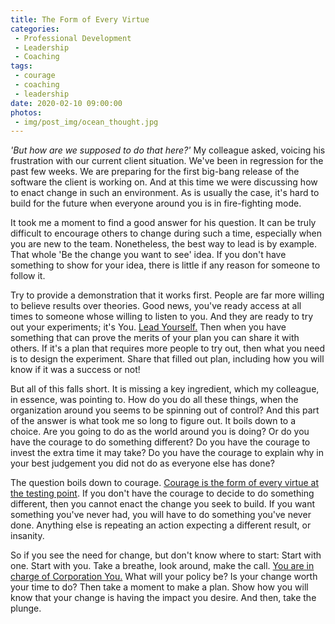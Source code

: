 ```yaml
---
title: The Form of Every Virtue
categories:
 - Professional Development
 - Leadership
 - Coaching
tags:
 - courage
 - coaching
 - leadership
date: 2020-02-10 09:00:00
photos: 
 - img/post_img/ocean_thought.jpg
---
```

_'But how are we supposed to do that here?'_ My colleague asked, voicing his frustration with our current client situation. We've been in regression for the past few weeks. We are preparing for the first big-bang release of the software the client is working on. And at this time we were discussing how to enact change in such an environment. As is usually the case, it's hard to build for the future when everyone around you is in fire-fighting mode.

It took me a moment to find a good answer for his question. It can be truly difficult to encourage others to change during such a time, especially when you are new to the team. Nonetheless, the best way to lead is by example. That whole 'Be the change you want to see' idea. If you don't have something to show for your idea, there is little if any reason for someone to follow it.

Try to provide a demonstration that it works first. People are far more willing to believe results over theories. Good news, you've ready access at all times to someone whose willing to listen to you. And they are ready to try out your experiments; it's You. [Lead Yourself.](/2019/01/05/lead-yourself/) Then when you have something that can prove the merits of your plan you can share it with others. If it's a plan that requires more people to try out, then what you need is to design the experiment. Share that filled out plan, including how you will know if it was a success or not!

But all of this falls short. It is missing a key ingredient, which my colleague, in essence, was pointing to. How do you do all these things, when the organization around you seems to be spinning out of control? And this part of the answer is what took me so long to figure out. It boils down to a choice. Are you going to do as the world around you is doing? Or do you have the courage to do something different? Do you have the courage to invest the extra time it may take? Do you have the courage to explain why in your best judgement you did not do as everyone else has done?

The question boils down to courage. [Courage is the form of every virtue at the testing point](https://www.goodreads.com/quotes/37169-courage-is-not-simply-one-of-the-virtues-but-the). If you don't have the courage to decide to do something different, then you cannot enact the change you seek to build. If you want something you've never had, you will have to do something you've never done. Anything else is repeating an action expecting a different result, or insanity.

So if you see the need for change, but don't know where to start: Start with one. Start with you. Take a breathe, look around, make the call. [You are in charge of Corporation You.](/2019/09/30/career-self-employed/) What will your policy be? Is your change worth your time to do? Then take a moment to make a plan. Show how you will know that your change is having the impact you desire. And then, take the plunge.
